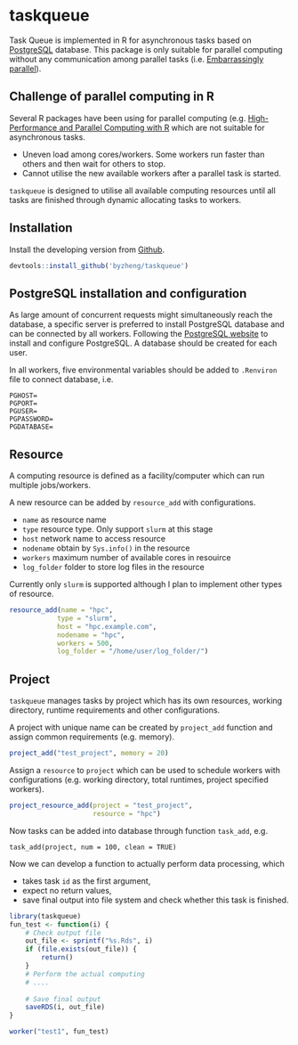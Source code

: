 # taskqueue

Task Queue is implemented in R for asynchronous tasks based on [PostgreSQL](https://www.postgresql.org/) database. This package is only suitable for parallel computing without any communication among parallel tasks (i.e. [Embarrassingly parallel](https://en.wikipedia.org/wiki/Embarrassingly_parallel)).

## Challenge of parallel computing in R

Several R packages have been using for parallel computing (e.g. [High-Performance and Parallel Computing with R](https://cran.r-project.org/web/views/HighPerformanceComputing.html) which are not suitable for asynchronous tasks.


* Uneven load among cores/workers. Some workers run faster than others and then wait for others to stop. 
* Cannot utilise the new available workers after a parallel task is started. 

`taskqueue` is designed to utilise all available computing resources until all tasks are finished through dynamic allocating tasks to workers.  

## Installation 

Install the developing version from [Github](https://github.com/byzheng/taskqueue).

```r
devtools::install_github('byzheng/taskqueue')
```

## PostgreSQL installation and configuration

As large amount of concurrent requests might simultaneously reach the database, a specific server is preferred to install PostgreSQL database and can be connected by all workers. Following the [PostgreSQL website](https://www.postgresql.org/download/) to install and configure PostgreSQL. A database should be created for each user.

In all workers, five environmental variables should be added to `.Renviron` file to connect database, i.e.

```
PGHOST=
PGPORT=
PGUSER=
PGPASSWORD=
PGDATABASE=
```


## Resource

A computing resource is defined as a facility/computer which can run multiple jobs/workers.

A new resource can be added by `resource_add` with configurations.

* `name` as resource name
* `type` resource type. Only support `slurm` at this stage
* `host` network name to access resource
* `nodename` obtain by `Sys.info()` in the resource
* `workers` maximum number of available cores in resouirce
* `log_folder` folder to store log files in the resource


Currently only `slurm` is supported although I plan to implement other types of resource.

```r
resource_add(name = "hpc", 
            type = "slurm", 
            host = "hpc.example.com", 
            nodename = "hpc",
            workers = 500,
            log_folder = "/home/user/log_folder/")
```



## Project

`taskqueue` manages tasks by project which has its own resources, working directory, runtime requirements and other configurations.

A project with unique name can be created by `project_add` function and assign common requirements (e.g. memory).

```r
project_add("test_project", memory = 20)
```

Assign a `resource` to `project` which can be used to schedule workers with configurations (e.g. working directory, total runtimes, project specified workers).

```r
project_resource_add(project = "test_project", 
                     resource = "hpc")
```

Now tasks can be added into database through function `task_add`, e.g. 

```
task_add(project, num = 100, clean = TRUE)
```


Now we can develop a function to actually perform data processing, which 

* takes task `id` as the first argument, 
* expect no return values,
* save final output into file system and check whether this task is finished.

```r
library(taskqueue)
fun_test <- function(i) {
    # Check output file
    out_file <- sprintf("%s.Rds", i)
    if (file.exists(out_file)) {
        return()
    }
    # Perform the actual computing
    # ....
    
    # Save final output
    saveRDS(i, out_file)
}

worker("test1", fun_test)
```
